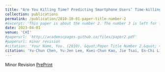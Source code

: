 ```yaml
---
title: "Are You Killing Time? Predicting Smartphone Users’ Time-killing Moments via Fusion of Smartphone Sensor Data and Screenshots"
collection: publications
permalink: /publication/2010-10-01-paper-title-number-2
#excerpt: 'This paper is about the number 2. The number 3 is left for future work.'
date: 2023-04-01
venue: 'CHI'
#paperurl: 'http://academicpages.github.io/files/paper2.pdf'
#paperurl: minor revision
#citation: 'Your Name, You. (2010). &quot;Paper Title Number 2.&quot; <i>Journal 1</i>. 1(2).'
citation: 'Yu-Chun Chen, Yu-Jen Lee, Kuei-Chun Kao, Jie Tsai, En-Chi Liang, Wei-Chen Chiu, Faye Shih, Yung-Ju Chang'
---
```


Minor Revision
[PrePrint](../files/chi23b-sub2102-i13.pdf)
